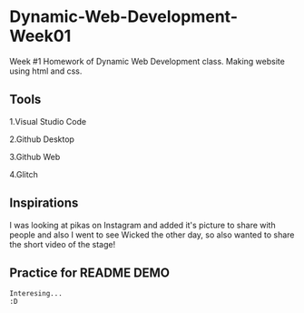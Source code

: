 # Dynamic-Web-Development-Week01
Week #1 Homework of Dynamic Web Development class. Making website using html and css.

## Tools

1.Visual Studio Code

2.Github Desktop

3.Github Web

4.Glitch

## Inspirations
I was looking at pikas on Instagram and added it's picture to share with people and also I went to see Wicked the other day, so also wanted to share the short video of the stage!

## Practice for README DEMO

```
Interesing...
:D
```
